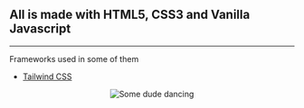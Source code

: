 All is made with HTML5, CSS3 and Vanilla Javascript
---------------------------------------------------

* * *

Frameworks used in some of them

*   [Tailwind CSS](https://tailwindcss.com/)

  

  


<p align="center">
  <img src="https://github.com/sevensuii/holamundo/blob/main/FrontEnd/Vanilla/vgif2.gif" alt="Some dude dancing"/>
</p>

